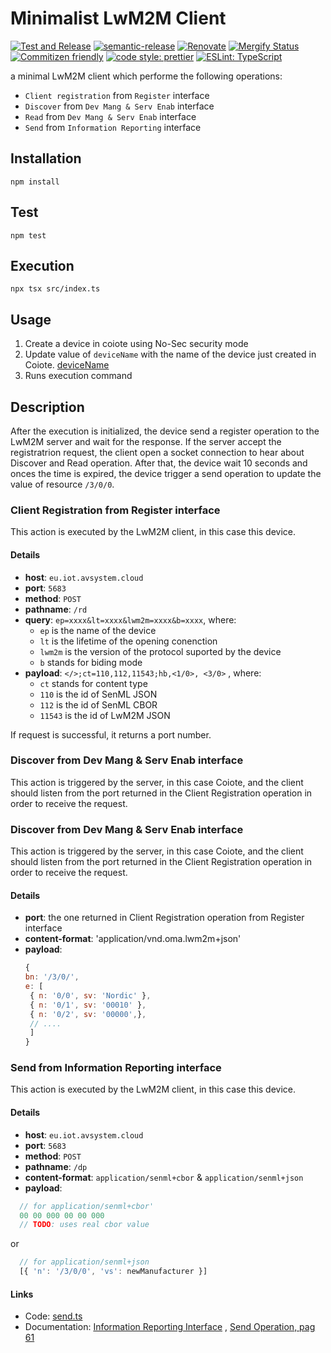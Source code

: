 # Minimalist LwM2M Client

[![Test and Release](https://github.com/MLopezJ/minimalist-lwm2m-client/actions/workflows/test-and-release.yaml/badge.svg)](https://github.com/MLopezJ/minimalist-lwm2m-client/actions/workflows/test-and-release.yaml)
[![semantic-release](https://img.shields.io/badge/%20%20%F0%9F%93%A6%F0%9F%9A%80-semantic--release-e10079.svg)](https://github.com/semantic-release/semantic-release)
[![Renovate](https://img.shields.io/badge/renovate-enabled-brightgreen.svg)](https://renovatebot.com)
[![Mergify Status](https://img.shields.io/endpoint.svg?url=https://api.mergify.com/v1/badges/NordicSemiconductor/minimalist-lwm2m-client)](https://mergify.io)
[![Commitizen friendly](https://img.shields.io/badge/commitizen-friendly-brightgreen.svg)](http://commitizen.github.io/cz-cli/)
[![code style: prettier](https://img.shields.io/badge/code_style-prettier-ff69b4.svg)](https://github.com/prettier/prettier/)
[![ESLint: TypeScript](https://img.shields.io/badge/ESLint-TypeScript-blue.svg)](https://github.com/typescript-eslint/typescript-eslint)


a minimal LwM2M client which performe the following operations:

* `Client registration` from `Register` interface
* `Discover` from `Dev Mang & Serv Enab` interface
* `Read` from `Dev Mang & Serv Enab` interface
* `Send` from `Information Reporting` interface

## Installation

```
npm install
```

## Test

```
npm test
```

## Execution

```
npx tsx src/index.ts
```

## Usage
1. Create a device in coiote using No-Sec security mode
2. Update value of `deviceName` with the name of the device just created in Coiote. [deviceName](https://github.com/MLopezJ/minimalist-lwm2m-client/blob/saga/src/index.ts#L9)
3. Runs execution command

## Description

After the execution is initialized, the device send a register operation to the LwM2M server and wait for the response. If the server accept the registratrion request, the client open a socket connection to hear about Discover and Read operation. After that, the device wait 10 seconds and onces the time is expired, the device trigger a send operation to update the value of resource `/3/0/0`.

### Client Registration from Register interface
This action is executed by the LwM2M client, in this case this device. 

#### Details 
* **host**: `eu.iot.avsystem.cloud`
* **port**: `5683`
* **method**: `POST`
* **pathname**: `/rd`
* **query**: `ep=xxxx&lt=xxxx&lwm2m=xxxx&b=xxxx`, where:
  * `ep` is the name of the device
  * `lt` is the lifetime of the opening conenction
  * `lwm2m` is the version of the protocol suported by the device
  * `b` stands for biding mode
* **payload**: `</>;ct=110,112,11543;hb,<1/0>, <3/0>` , where:
  * `ct` stands for content type
  * `110` is the id of SenML JSON
  * `112` is the id of SenML CBOR
  * `11543` is the id of LwM2M JSON

If request is successful, it returns a port number.

### Discover from Dev Mang & Serv Enab interface
This action is triggered by the server, in this case Coiote, and the client should listen from the port returned in the Client Registration operation in order to receive the request.

### Discover from Dev Mang & Serv Enab interface
This action is triggered by the server, in this case Coiote, and the client should listen from the port returned in the Client Registration operation in order to receive the request.

#### Details 
* **port**: the one returned in Client Registration operation from Register interface
* **content-format**: 'application/vnd.oma.lwm2m+json'
* **payload**:
  ``` JavaScript
  {
  bn: '/3/0/',
  e: [
   { n: '0/0', sv: 'Nordic' },
   { n: '0/1', sv: '00010' },
   { n: '0/2', sv: '00000',},
   // ....
   ]
  }
  ```

### Send from Information Reporting interface
This action is executed by the LwM2M client, in this case this device. 

#### Details 
* **host**: `eu.iot.avsystem.cloud`
* **port**: `5683`
* **method**: `POST`
* **pathname**: `/dp`
* **content-format**: `application/senml+cbor` & `application/senml+json`
* **payload**:
``` JavaScript
  // for application/senml+cbor'
  00 00 000 00 00 000
  // TODO: uses real cbor value
```

or

``` JavaScript
  // for application/senml+json
  [{ 'n': '/3/0/0', 'vs': newManufacturer }]
```

#### Links
* Code: [send.ts](src/send.ts)
* Documentation: [Information Reporting Interface](https://www.openmobilealliance.org/release/LightweightM2M/V1_2-20201110-A/HTML-Version/OMA-TS-LightweightM2M_Transport-V1_2-20201110-A.html#6-4-5-0-645-Information-Reporting-Interface:~:text=Asynchronous%20Response-,Send,-POST%0AContent%20Format) , [Send Operation, pag 61](https://www.openmobilealliance.org/release/LightweightM2M/V1_1_1-20190617-A/OMA-TS-LightweightM2M_Core-V1_1_1-20190617-A.pdf)

